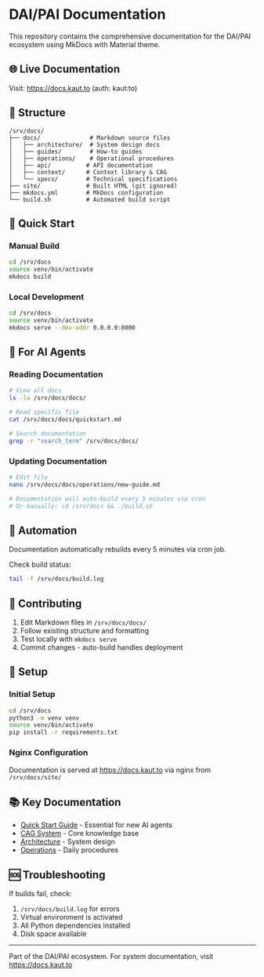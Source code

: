 # DAI/PAI Documentation

This repository contains the comprehensive documentation for the DAI/PAI ecosystem using MkDocs with Material theme.

## 🌐 Live Documentation

Visit: https://docs.kaut.to (auth: kaut:to)

## 📁 Structure

```
/srv/docs/
├── docs/              # Markdown source files
│   ├── architecture/  # System design docs
│   ├── guides/        # How-to guides
│   ├── operations/    # Operational procedures
│   ├── api/          # API documentation
│   ├── context/      # Context library & CAG
│   └── specs/        # Technical specifications
├── site/             # Built HTML (git ignored)
├── mkdocs.yml        # MkDocs configuration
└── build.sh          # Automated build script
```

## 🚀 Quick Start

### Manual Build
```bash
cd /srv/docs
source venv/bin/activate
mkdocs build
```

### Local Development
```bash
cd /srv/docs
source venv/bin/activate
mkdocs serve --dev-addr 0.0.0.0:8000
```

## 🤖 For AI Agents

### Reading Documentation
```bash
# View all docs
ls -la /srv/docs/docs/

# Read specific file
cat /srv/docs/docs/quickstart.md

# Search documentation
grep -r "search_term" /srv/docs/docs/
```

### Updating Documentation
```bash
# Edit file
nano /srv/docs/docs/operations/new-guide.md

# Documentation will auto-build every 5 minutes via cron
# Or manually: cd /srv/docs && ./build.sh
```

## 🔄 Automation

Documentation automatically rebuilds every 5 minutes via cron job.

Check build status:
```bash
tail -f /srv/docs/build.log
```

## 📝 Contributing

1. Edit Markdown files in `/srv/docs/docs/`
2. Follow existing structure and formatting
3. Test locally with `mkdocs serve`
4. Commit changes - auto-build handles deployment

## 🔧 Setup

### Initial Setup
```bash
cd /srv/docs
python3 -m venv venv
source venv/bin/activate
pip install -r requirements.txt
```

### Nginx Configuration
Documentation is served at https://docs.kaut.to via nginx from `/srv/docs/site/`

## 📚 Key Documentation

- [Quick Start Guide](docs/quickstart.md) - Essential for new AI agents
- [CAG System](docs/context/cag/cag-index.md) - Core knowledge base
- [Architecture](docs/architecture/index.md) - System design
- [Operations](docs/operations/daily-maintenance.md) - Daily procedures

## 🆘 Troubleshooting

If builds fail, check:
1. `/srv/docs/build.log` for errors
2. Virtual environment is activated
3. All Python dependencies installed
4. Disk space available

---

Part of the DAI/PAI ecosystem. For system documentation, visit https://docs.kaut.to